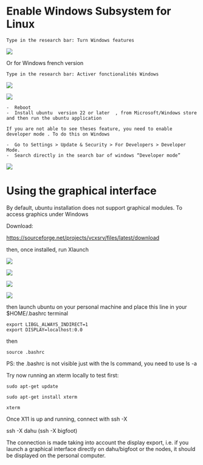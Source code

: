 
# Enable Windows Subsystem for Linux

```
Type in the research bar: Turn Windows features
```

![](./images/wsl4.png)

Or for Windows french version 
```
Type in the research bar: Activer fonctionalités Windows
```

![](./images/wsl1.png)

![](./images/wsl2.png)

```
-  Reboot
-  Install ubuntu  version 22 or later  , from Microsoft/Windows store and then run the ubuntu application
```


```{caution}
If you are not able to see theses feature, you need to enable developer mode . To do this on Windows 
```

```
-  Go to Settings > Update & Security > For Developers > Developer Mode.
-  Search directly in the search bar of windows “Developer mode”

```
![](./images/wsl3.png)


# Using the graphical interface 

By default, ubuntu installation does not support graphical modules. To access graphics under Windows

Download:

https://sourceforge.net/projects/vcxsrv/files/latest/download

then, once installed, run Xlaunch

![](./images/xlaunch1.PNG)

![](./images/xlaunch2.PNG)

![](./images/xlaunch3.PNG)

![](./images/xlaunch4.PNG)

then launch ubuntu on your personal machine and place this line in your $HOME/.bashrc terminal

```
export LIBGL_ALWAYS_INDIRECT=1
export DISPLAY=localhost:0.0
```

then

```
source .bashrc
```

PS: the .bashrc is not visible just with the ls command, you need to use ls -a

Try  now running an xterm locally to test first:

```
sudo apt-get update

sudo apt-get install xterm

xterm
```

Once X11 is up and running, connect with ssh -X 

ssh -X dahu (ssh -X bigfoot)

The connection is made taking into account the display export, i.e. if you launch a graphical interface directly on dahu/bigfoot or the nodes, it should be displayed on the personal computer.



